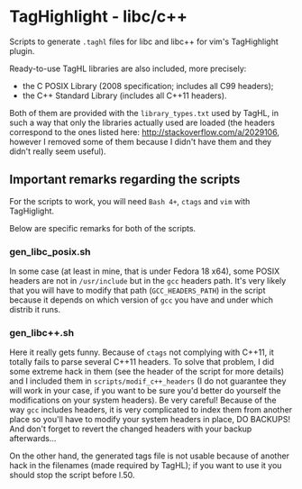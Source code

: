 TagHighlight - libc/c++
==============

Scripts to generate `.taghl` files for libc and libc++ for vim's TagHighlight plugin.

Ready-to-use TagHL libraries are also included, more precisely:
- the C POSIX Library (2008 specification; includes all C99 headers);
- the C++ Standard Library (includes all C++11 headers).

Both of them are provided with the `library_types.txt` used by TagHL, in such a way that only the libraries actually used are loaded (the headers correspond to the ones listed here: <http://stackoverflow.com/a/2029106>, however I removed some of them because I didn't have them and they didn't really seem useful).

## Important remarks regarding the scripts

For the scripts to work, you will need `Bash 4+`, `ctags` and `vim` with TagHiglight.

Below are specific remarks for both of the scripts.

### gen\_libc\_posix.sh

In some case (at least in mine, that is under Fedora 18 x64), some POSIX headers are not in `/usr/include` but in the `gcc` headers path. It's very likely that you will have to modify that path (`GCC_HEADERS_PATH`) in the script because it depends on which version of `gcc` you have and under which distrib it runs.

### gen\_libc++.sh

Here it really gets funny. Because of `ctags` not complying with C++11, it totally fails to parse several C++11 headers. To solve that problem, I did some extreme hack in them (see the header of the script for more details) and I included them in `scripts/modif_c++_headers` (I do not guarantee they will work in your case, if you want to be sure you'd better do yourself the modifications on your system headers). Be very careful! Because of the way `gcc` includes headers, it is very complicated to index them from another place so you'll have to modify your system headers in place, DO BACKUPS! And don't forget to revert the changed headers with your backup afterwards...

On the other hand, the generated tags file is not usable because of another hack in the filenames (made required by TagHL); if you want to use it you should stop the script before l.50.


